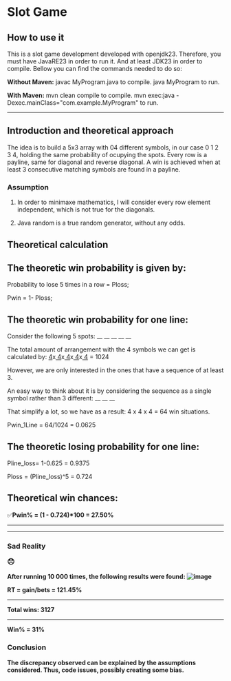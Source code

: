 # Slot Game
<h2>How to use it</h2>
This is a slot game development developed with openjdk23. Therefore, you must have JavaRE23 in order to run it. And at least JDK23 in order to compile. Bellow you can find the commands needed to do so:

<b>Without Maven:</b>
javac MyProgram.java to compile.
java MyProgram to run.

<b>With Maven:</b>
mvn clean compile to compile.
mvn exec:java -Dexec.mainClass="com.example.MyProgram" to run.

<hr/>

## Introduction and theoretical approach
The idea is to build a 5x3 array with 04 different symbols, in our case 0 1 2 3 4, holding the same probability of ocupying the spots. Every row is a payline, same for diagonal and reverse diagonal. A win 
is achieved when at least 3 consecutive matching symbols are found in a payline. 


### Assumption
1. In order to minimaxe mathematics, I will consider every row element independent, which is not true for the diagonals. 

2. Java random is a true random generator, without any odds.
   

## Theoretical calculation
## The theoretic win probability is given by:

Probability to lose 5 times in a row =  Ploss;

Pwin = 1- Ploss;

## The theoretic win probability for one line:

Consider the following 5 spots:  __ __ __ __ __ 

The total amount of arrangement with the 4 symbols we can get is calculated by: <u> 4</u>x<u> 4</u>x<u> 4</u>x<u> 4</u>x<u> 4</u>  = 1024

However, we are only interested in the ones that have a sequence of at least 3.

An easy way to think about it is by considering the sequence as a single symbol rather than 3 different:  __ __ __ 

That simplify a lot, so we have as a result: 4 x 4 x 4 = 64 win situations. 

Pwin_1Line = 64/1024 = 0.0625

## The theoretic losing probability for one line: 

Pline_loss= 1-0.625 = 0.9375

Ploss = (Pline_loss)^5 = 0.724

## Theoretical win chances: 

✅<b>Pwin%<b> = (1 - 0.724)*100 =  <b>27.50%<b>
 
 <hr/>
 <hr/>

 
### Sad Reality    <p>😞</p>
After running 10 000 times, the following results were found:
![image](https://github.com/user-attachments/assets/e8cc6235-8d30-41d4-b23a-9f4a06cf496d)

<b>RT<b> = gain/bets = 121.45%
<hr/>
<b>Total wins<b>: 3127
<hr/>
<b>Win%<b> = 31%

### Conclusion
The discrepancy observed can be explained by the assumptions considered. Thus, code issues, possibly creating some bias. 


